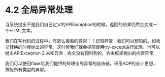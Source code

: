 # 4.2 全局异常处理

当系统抛出不是我们自己定义的APIException的时候，返回的结果仍然会变成一个HTML文本。

我们在写代码的过程中，有那么类型的异常：
1.已知异常：我们可以预知的。如枚举转换的时候抛出的异常，这时候我们就会提前使用try-except进行处理。也可以抛出APIException
2.未知异常：完全没有预料到的。会由框架抛出的内置异常

我们可以使用flask给我们提供的处理全局异常的装饰器，采用AOP的设计思想，捕捉所有类型的异常。
